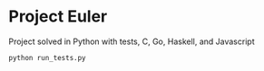 # Project Euler
Project solved in 
Python with tests, C, Go, Haskell, and Javascript

`python run_tests.py`
